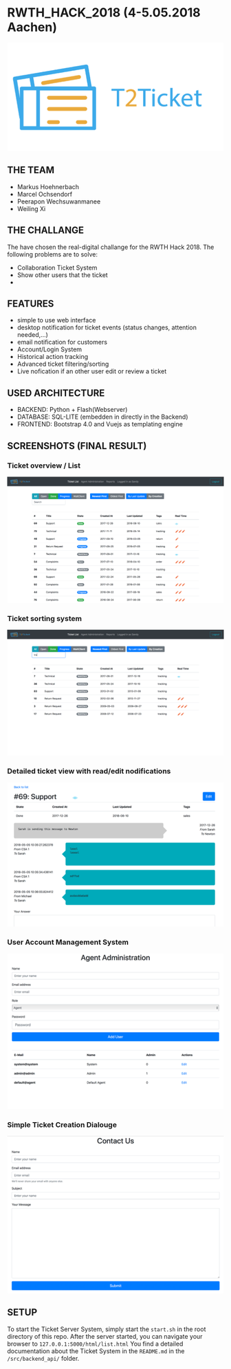 # RWTH_HACK_2018 (4-5.05.2018 Aachen)


![GitHub Logo](/documentation/icon_blue_trans.png)


## THE TEAM

* Markus Hoehnerbach
* Marcel Ochsendorf
* Peerapon Wechsuwanmanee
* Weiling Xi

## THE CHALLANGE

The have chosen the real-digital challange for the RWTH Hack 2018. The following problems are to solve:

* Collaboration Ticket System
* Show other users that the ticket 
*



## FEATURES

* simple to use web interface
* desktop notification for ticket events (status changes, attention needed,...)
* email notification for customers
* Account/Login System
* Historical action tracking 
* Advanced ticket filtering/sorting
* Live nofication if an other user edit or review a ticket


## USED ARCHITECTURE

* BACKEND: Python + Flash(Webserver)
* DATABASE: SQL-LITE (embedden in directly in the Backend)
* FRONTEND: Bootstrap 4.0 and Vuejs as templating engine

## SCREENSHOTS (FINAL RESULT)

### Ticket overview / List
![GitHub Logo](/documentation/img/ticket_list_overview.png)

### Ticket sorting system
![GitHub Logo](/documentation/img/tickets_sorting_system.png)

### Detailed ticket view with read/edit nodifications
![GitHub Logo](/documentation/img/ticket_detail_view.png)

### User Account Management System
![GitHub Logo](/documentation/img/admin_account_management.png)


### Simple Ticket Creation Dialouge
![GitHub Logo](/documentation/img/create_ticket.png)


## SETUP

To start the Ticket Server System, simply start the `start.sh` in the root directory of this repo.
After the server started, you can navigate your browser to `127.0.0.1:5000/html/list.html`
You find a detailed documentation about the Ticket System in the `README.md` in the `/src/backend_api/` folder.
